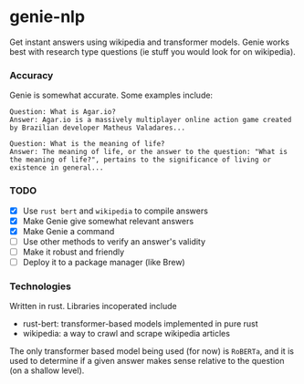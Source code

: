 # genie-nlp

Get instant answers using wikipedia and transformer models. Genie works best with research type questions (ie stuff you would look for on wikipedia).

### Accuracy

Genie is somewhat accurate. Some examples include:

```
Question: What is Agar.io?
Answer: Agar.io is a massively multiplayer online action game created by Brazilian developer Matheus Valadares...
```

```
Question: What is the meaning of life?
Answer: The meaning of life, or the answer to the question: "What is the meaning of life?", pertains to the significance of living or existence in general... 
```

### TODO
- [x] Use `rust bert` and `wikipedia` to compile answers
- [x] Make Genie give somewhat relevant answers
- [x] Make Genie a command
- [ ] Use other methods to verify an answer's validity
- [ ] Make it robust and friendly
- [ ] Deploy it to a package manager (like Brew)

### Technologies 

Written in rust.
Libraries incoperated include
- rust-bert: transformer-based models implemented in pure rust
- wikipedia: a way to crawl and scrape wikipedia articles

The only transformer based model being used (for now) is `RoBERTa`, and it is used to determine if a given answer makes sense relative to the question (on a shallow level).
